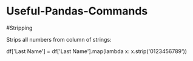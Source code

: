 # Useful-Pandas-Commands

#Stripping 

Strips all numbers from column of strings:

df['Last Name'] = df['Last Name'].map(lambda x: x.strip('0123456789'))
